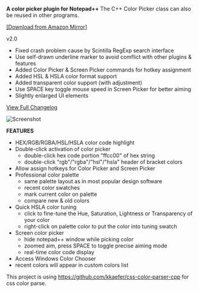 **A color picker plugin for Notepad++**
The C++ Color Picker class can also be reused in other programs.

[[Download from Amazon Mirror]](https://s3-ap-southeast-1.amazonaws.com/nppqcp/nppqcp-2.0.zip)


v2.0
* Fixed crash problem cause by Scintilla RegExp search interface
* Use self-drawn underline marker to avoid comflict with other plugins & features
* Added Color Picker & Screen Picker commands for hotkey assignment
* Added HSL & HSLA color format support
* Added transparent color support (with adjustment)
* Use SPACE key toggle mouse speed in Screen Picker for better aiming
* Slightly enlarged UI elements

[View Full Changelog](https://github.com/nulled666/nppqcp/blob/wiki/Changelog.md)


![Screenshot](https://s3-ap-southeast-1.amazonaws.com/nppqcp/features-2.0.png)

**FEATURES**

* HEX/RGB/RGBA/HSL/HSLA color code highlight
* Double-click activation of color picker
  * double-click hex code portion "ffcc00" of hex string
  * double-click "rgb"/"rgba"/"hsl"/"hsla" header of bracket colors
* Allow assign hotkeys for Color Picker and Screen Picker
* Professional color palette
  * same palette layout as in most popular design software
  * recent color swatches
  * mark current color on palette
  * compare new & old colors
* Quick HSLA color tuning
  * click to fine-tune the Hue, Saturation, Lightness or Transparency of your color
  * right-click on palette color to put the color into tuning swatch
* Screen color picker
  * hide notepad++ window while picking color
  * zoomed aim, press SPACE to toggle precise aiming mode
  * real-time color code display
*  Access Windows Color Chooser
 * recent colors will appear in custom colors list

This project is using https://github.com/kkaefer/css-color-parser-cpp for css color parse.
